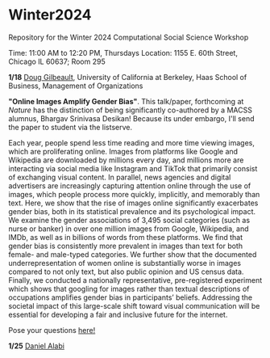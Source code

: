 # Winter2024
Repository for the Winter 2024 Computational Social Science Workshop

Time: 11:00 AM to 12:20 PM, Thursdays
Location: 1155 E. 60th Street, Chicago IL 60637; Room 295

**1/18** [Doug Gilbeault](https://haas.berkeley.edu/faculty/douglas-guilbeault/), University of California at Berkeley, Haas School of Business, Management of Organizations

**"Online Images Amplify Gender Bias"**. This talk/paper, forthcoming at _Nature_ has the distinction of being significantly co-authored by a MACSS alumnus, Bhargav Srinivasa Desikan! Because its under embargo, I'll send the paper to student via the listserve. 

Each year, people spend less time reading and more time viewing images, which are proliferating online. Images from platforms like Google and Wikipedia are downloaded by millions every day, and millions more are interacting via social media like Instagram and TikTok that primarily consist of exchanging visual content. In parallel, news agencies and digital advertisers are increasingly capturing attention online through the use of images, which people process more quickly, implicitly, and memorably than text. Here, we show that the rise of images online significantly exacerbates gender bias, both in its statistical prevalence and its psychological impact. We examine the gender associations of 3,495 social categories (such as nurse or banker) in over one million images from Google, Wikipedia, and IMDb, as well as in billions of words from these platforms. We find that gender bias is consistently more prevalent in images than text for both female- and male-typed categories. We further show that the documented underrepresentation of women online is substantially worse in images compared to not only text, but also public opinion and US census data. Finally, we conducted a nationally representative, pre-registered experiment which shows that googling for images rather than textual descriptions of occupations amplifies gender bias in participants’ beliefs. Addressing the societal impact of this large-scale shift toward visual communication will be essential for developing a fair and inclusive future for the internet.

Pose your questions [here!](https://github.com/uchicago-computation-workshop/Winter2024/issues/1)

**1/25** [Daniel Alabi](https://alabidan.me/)
